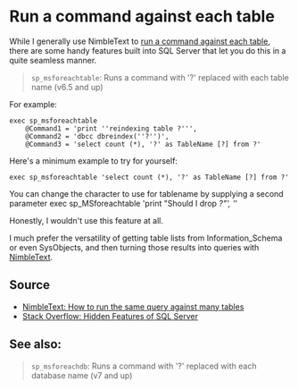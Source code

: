 ﻿# Run a command against each table

While I generally use NimbleText to [run a command against each table](http://nimbletext.com/HowTo/OneQueryManyTables), there are some handy features built into SQL Server that let you do this in a quite seamless manner.

> `sp_msforeachtable`: Runs a command with '?' replaced with each table name (v6.5 and up)

For example:

    exec sp_msforeachtable
        @Command1 = 'print ''reindexing table ?''',
        @Command2 = 'dbcc dbreindex(''?'')',
        @Command3 = 'select count (*), '?' as TableName [?] from ?'

Here's a minimum example to try for yourself:

    exec sp_msforeachtable 'select count (*), '?' as TableName [?] from ?'

You can change the character to use for tablename by supplying a second parameter
    exec sp_MSforeachtable 'print "Should I drop *?"', '*'

Honestly, I wouldn't use this feature at all.

I much prefer the versatility of getting table lists from Information_Schema or even SysObjects, and then turning those results into queries with [NimbleText](http://nimbletext.com/HowTo/OneQueryManyTables).

## Source

 * [NimbleText: How to run the same query against many tables](http://nimbletext.com/HowTo/OneQueryManyTables)
 * [Stack Overflow: Hidden Features of SQL Server](http://stackoverflow.com/questions/121243/hidden-features-of-sql-server)

## See also:

> `sp_msforeachdb`: Runs a command with '?' replaced with each database name (v7 and up)
